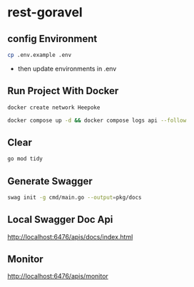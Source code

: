 # rest-goravel

## config Environment

```bash
cp .env.example .env
```

- then update environments in .env

## Run Project With Docker

```bash
docker create network Heepoke
```

```bash
docker compose up -d && docker compose logs api --follow
```

## Clear

```bash
go mod tidy
```

## Generate Swagger

```bash
swag init -g cmd/main.go --output=pkg/docs
```

## Local Swagger Doc Api

<http://localhost:6476/apis/docs/index.html>

## Monitor

<http://localhost:6476/apis/monitor>
